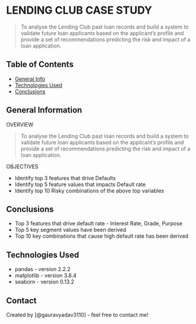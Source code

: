 # LENDING CLUB CASE STUDY
> To analyse the Lending Club past loan records and build a system to validate future loan applicants based on the 
applicant’s profile and provide a set of recommendations predicting the risk and impact of a loan application.


## Table of Contents
* [General Info](#general-information)
* [Technologies Used](#technologies-used)
* [Conclusions](#conclusions)

<!-- You can include any other section that is pertinent to your problem -->

## General Information
OVERVIEW
> To analyse the Lending Club past loan records and build a system to validate future loan applicants based on the 
applicant’s profile and provide a set of recommendations predicting the risk and impact of a loan application.

OBJECTIVES
* Identify top 3 features that drive Defaults
* Identify top 5 feature values that impacts Default rate
* Identify top 10 Risky combinations of the above top variables

<!-- You don't have to answer all the questions - just the ones relevant to your project. -->

## Conclusions
- Top 3 features that drive default rate - Interest Rate, Grade, Purpose
- Top 5 key segment values have been derived
- Top 10 key combinations that cause high default rate has been derived

<!-- You don't have to answer all the questions - just the ones relevant to your project. -->


## Technologies Used
- pandas - version 2.2.2
- matplotlib - version 3.8.4
- seaborn - version 0.13.2

<!-- As the libraries versions keep on changing, it is recommended to mention the version of library used in this project -->

## Contact
Created by [@gauravyadav3110] - feel free to contact me!


<!-- Optional -->
<!-- ## License -->
<!-- This project is open source and available under the [... License](). -->

<!-- You don't have to include all sections - just the one's relevant to your project -->
